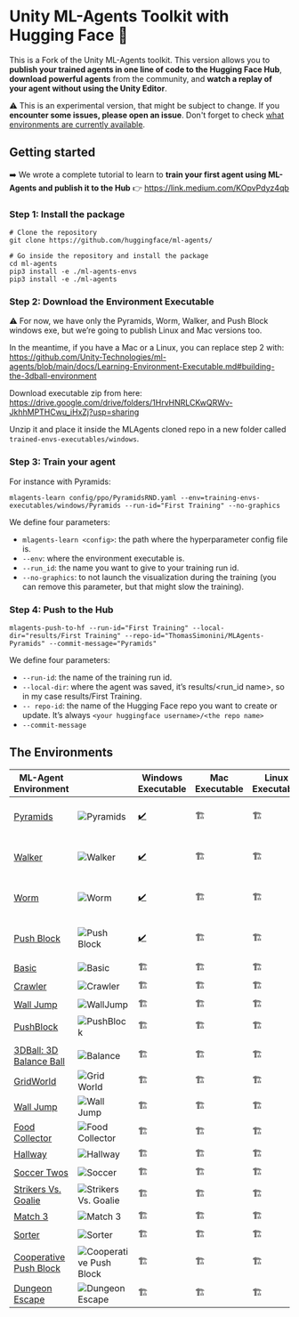 # Unity ML-Agents Toolkit with Hugging Face 🤗

This is a Fork of the Unity ML-Agents toolkit. This version allows you to **publish your trained agents in one line of code to the Hugging Face Hub**, **download powerful agents** from the community, and **watch a replay of your agent without using the Unity Editor**.

⚠️ This is an experimental version, that might be subject to change. If you **encounter some issues, please open an issue**. Don't forget to check [what environments are currently available](https://github.com/huggingface/ml-agents#the-environments).

## Getting started

➡️ We wrote a complete tutorial to learn to **train your first agent using ML-Agents and publish it to the Hub** 👉 https://link.medium.com/KOpvPdyz4qb 

### Step 1: Install the package
```
# Clone the repository
git clone https://github.com/huggingface/ml-agents/

# Go inside the repository and install the package
cd ml-agents
pip3 install -e ./ml-agents-envs
pip3 install -e ./ml-agents
```

### Step 2: Download the Environment Executable
⚠️ For now, we have only the Pyramids, Worm, Walker, and Push Block windows exe, but we’re going to publish Linux and Mac versions too.

In the meantime, if you have a Mac or a Linux, you can replace step 2 with: https://github.com/Unity-Technologies/ml-agents/blob/main/docs/Learning-Environment-Executable.md#building-the-3dball-environment

Download executable zip from here: https://drive.google.com/drive/folders/1HrvHNRLCKwQRWv-JkhhMPTHCwu_iHxZj?usp=sharing

Unzip it and place it inside the MLAgents cloned repo in a new folder called `trained-envs-executables/windows`.

### Step 3: Train your agent
For instance with Pyramids:
```
mlagents-learn config/ppo/PyramidsRND.yaml --env=training-envs-executables/windows/Pyramids --run-id="First Training" --no-graphics
```
We define four parameters:
-  `mlagents-learn <config>`: the path where the hyperparameter config file is.
- `--env`: where the environment executable is.
- `--run_id`: the name you want to give to your training run id.
- `--no-graphics`: to not launch the visualization during the training (you can remove this parameter, but that might slow the training).

### Step 4: Push to the Hub

```
mlagents-push-to-hf --run-id="First Training" --local-dir="results/First Training" --repo-id="ThomasSimonini/MLAgents-Pyramids" --commit-message="Pyramids"
```
We define four parameters:
- `--run-id`: the name of the training run id.
- `--local-dir`: where the agent was saved, it’s results/<run_id name>, so in my case results/First Training.
- `-- repo-id`:  the name of the Hugging Face repo you want to create or update. It’s always `<your huggingface username>/<the repo name>`
- `--commit-message`

## The Environments

| ML-Agent Environment |                                                                                                                | Windows Executable                                       | Mac Executable | Linux Executable | Visualize your agent online with Hugging Face Spaces |
|----------------------|----------------------------------------------------------------------------------------------------------------|----------------------------------------------------------|----------------|------------------|------------------------------------------------------|
| [Pyramids](https://github.com/Unity-Technologies/ml-agents/blob/main/docs/Learning-Environment-Examples.md#pyramids)             | <img src="https://github.com/Unity-Technologies/ml-agents/raw/main/docs/images/pyramids.png" alt="Pyramids" /> | [✔️](https://drive.google.com/drive/folders/1HrvHNRLCKwQRWv-JkhhMPTHCwu_iHxZj?usp=sharing)                                                        | 🏗️              | 🏗️                | ✔️ https://huggingface.co/spaces/unity/ML-Agents-Pyramids                                                       |
| [Walker](https://github.com/Unity-Technologies/ml-agents/blob/main/docs/Learning-Environment-Examples.md#walker)               | <img src="https://github.com/Unity-Technologies/ml-agents/raw/main/docs/images/walker.png" alt="Walker"/>      | [✔️](https://drive.google.com/drive/folders/1HrvHNRLCKwQRWv-JkhhMPTHCwu_iHxZj?usp=sharing)                                                        | 🏗️              | 🏗️                | ✔️ https://huggingface.co/spaces/unity/ML-Agents-Walker                                                   |
| [Worm](https://github.com/Unity-Technologies/ml-agents/blob/main/docs/Learning-Environment-Examples.md#worm)                 | <img src="https://github.com/Unity-Technologies/ml-agents/raw/main/docs/images/worm.png" alt="Worm" />         | [✔️](https://drive.google.com/drive/folders/1HrvHNRLCKwQRWv-JkhhMPTHCwu_iHxZj?usp=sharing)                                                        | 🏗️              | 🏗️                | ✔️ https://huggingface.co/spaces/unity/ML-Agents-Worm                                                    |
| [Push Block](https://github.com/Unity-Technologies/ml-agents/blob/main/docs/Learning-Environment-Examples.md#push-block)              | <img src="https://github.com/Unity-Technologies/ml-agents/raw/main/docs/images/push.png" alt="Push Block" />   |[✔️](https://drive.google.com/drive/folders/1HrvHNRLCKwQRWv-JkhhMPTHCwu_iHxZj?usp=sharing)                                                       | 🏗️              | 🏗️                | ✔️ https://huggingface.co/spaces/unity/ML-Agents-Push-Block                                                         |
| [Basic](https://github.com/Unity-Technologies/ml-agents/blob/main/docs/Learning-Environment-Examples.md#basic)              | <img src="https://github.com/Unity-Technologies/ml-agents/raw/main/docs/images/basic.png" alt="Basic" />   | 🏗️                                                        | 🏗️              | 🏗️                | 🏗️                                                    |
| [Crawler](https://github.com/Unity-Technologies/ml-agents/blob/main/docs/Learning-Environment-Examples.md#crawler)              | <img src="https://github.com/Unity-Technologies/ml-agents/raw/main/docs/images/crawler.png" alt="Crawler" />   | 🏗️                                                        | 🏗️              | 🏗️                | 🏗️                                                    |
| [Wall Jump](https://github.com/Unity-Technologies/ml-agents/blob/main/docs/Learning-Environment-Examples.md#wall-jump)             | <img src="https://github.com/Unity-Technologies/ml-agents/raw/main/docs/images/wall.png" alt="WallJump" />     | 🏗️                                                        | 🏗️              | 🏗️                | 🏗️                                                    |
| [PushBlock](https://github.com/Unity-Technologies/ml-agents/blob/main/docs/Learning-Environment-Examples.md#push-block)            | <img src="https://github.com/Unity-Technologies/ml-agents/raw/main/docs/images/push.png" alt="PushBlock" />    | 🏗️                                                        | 🏗️              | 🏗️                |      🏗️                                                |
|                      | 
| [3DBall: 3D Balance Ball](https://github.com/Unity-Technologies/ml-agents/blob/main/docs/Learning-Environment-Examples.md#3dball-3d-balance-ball)             | <img src="https://github.com/Unity-Technologies/ml-agents/raw/main/docs/images/balance.png" alt="Balance" />     | 🏗️                                                        | 🏗️              | 🏗️                | 🏗️                                                    |
| [GridWorld](https://github.com/Unity-Technologies/ml-agents/blob/main/docs/Learning-Environment-Examples.md#gridworld)             | <img src="https://github.com/Unity-Technologies/ml-agents/raw/main/docs/images/gridworld.png" alt="Grid World" />     | 🏗️                                                        | 🏗️              | 🏗️                | 🏗️                                                    |
| [Wall Jump](https://github.com/Unity-Technologies/ml-agents/blob/main/docs/Learning-Environment-Examples.md#wall-jump)             | <img src="https://github.com/Unity-Technologies/ml-agents/raw/main/docs/images/wall.png" alt="Wall Jump" />     | 🏗️                                                        | 🏗️              | 🏗️                | 🏗️                                                    |
| [Food Collector](https://github.com/Unity-Technologies/ml-agents/blob/main/docs/Learning-Environment-Examples.md#food-collector)             | <img src="https://github.com/Unity-Technologies/ml-agents/raw/main/docs/images/foodCollector.png" alt="Food Collector" />     | 🏗️                                                        | 🏗️              | 🏗️                | 🏗️                                                    |
| [Hallway](https://github.com/Unity-Technologies/ml-agents/blob/main/docs/Learning-Environment-Examples.md#hallway)             | <img src="https://github.com/Unity-Technologies/ml-agents/raw/main/docs/images/hallway.png" alt="Hallway" />     | 🏗️                                                        | 🏗️              | 🏗️                | 🏗️                                                    |
| [Soccer Twos](https://github.com/Unity-Technologies/ml-agents/blob/main/docs/Learning-Environment-Examples.md#soccer-twos)             | <img src="https://github.com/Unity-Technologies/ml-agents/raw/main/docs/images/soccer.png" alt="Soccer" />     | 🏗️                                                        | 🏗️              | 🏗️                | 🏗️                                                    |
| [Strikers Vs. Goalie](https://github.com/Unity-Technologies/ml-agents/blob/main/docs/Learning-Environment-Examples.md#strikers-vs-goalie)             | <img src="https://github.com/Unity-Technologies/ml-agents/raw/main/docs/images/strikersvsgoalie.png" alt="Strikers Vs. Goalie" />     | 🏗️                                                        | 🏗️              | 🏗️                | 🏗️                                                    |
| [Match 3](https://github.com/Unity-Technologies/ml-agents/blob/main/docs/Learning-Environment-Examples.md#match-3)             | <img src="https://github.com/Unity-Technologies/ml-agents/raw/main/docs/images/match3.png" alt="Match 3" />     | 🏗️                                                        | 🏗️              | 🏗️                | 🏗️                                                    |
| [Sorter](https://github.com/Unity-Technologies/ml-agents/blob/main/docs/Learning-Environment-Examples.md#sorter)             | <img src="https://github.com/Unity-Technologies/ml-agents/blob/main/docs/Learning-Environment-Examples.md#sorter" alt="Sorter" />     | 🏗️                                                        | 🏗️              | 🏗️                | 🏗️                                                    |
| [Cooperative Push Block](https://github.com/Unity-Technologies/ml-agents/blob/main/docs/Learning-Environment-Examples.md#cooperative-push-block)             | <img src="https://github.com/Unity-Technologies/ml-agents/raw/main/docs/images/cooperative_pushblock.png" alt="Cooperative Push Block" />     | 🏗️                                                        | 🏗️              | 🏗️                | 🏗️                                                    |
| [Dungeon Escape](https://github.com/Unity-Technologies/ml-agents/blob/main/docs/Learning-Environment-Examples.md#dungeon-escape)             | <img src="https://github.com/Unity-Technologies/ml-agents/raw/main/docs/images/dungeon_escape.png" alt="Dungeon Escape" />     | 🏗️                                                        | 🏗️              | 🏗️                | 🏗️                                                    |
